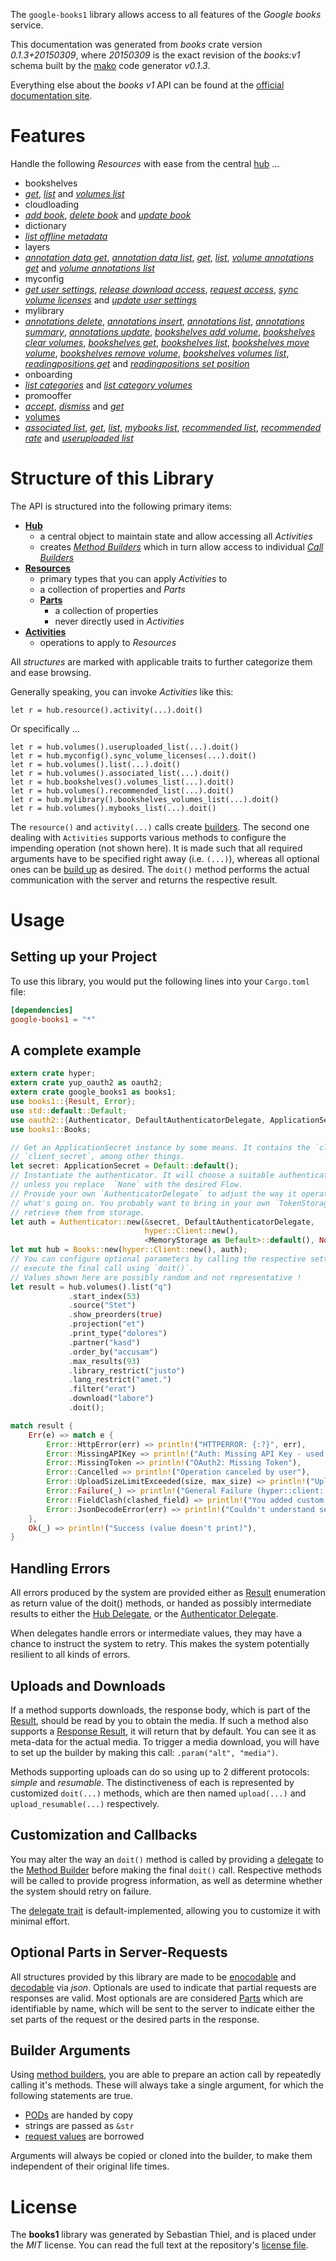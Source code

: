 <!---
DO NOT EDIT !
This file was generated automatically from 'src/mako/api/README.md.mako'
DO NOT EDIT !
-->
The `google-books1` library allows access to all features of the *Google books* service.

This documentation was generated from *books* crate version *0.1.3+20150309*, where *20150309* is the exact revision of the *books:v1* schema built by the [mako](http://www.makotemplates.org/) code generator *v0.1.3*.

Everything else about the *books* *v1* API can be found at the
[official documentation site](https://developers.google.com/books/docs/v1/getting_started).
# Features

Handle the following *Resources* with ease from the central [hub](http://byron.github.io/google-apis-rs/google-books1/struct.Books.html) ... 

* bookshelves
 * [*get*](http://byron.github.io/google-apis-rs/google-books1/struct.BookshelveGetCall.html), [*list*](http://byron.github.io/google-apis-rs/google-books1/struct.BookshelveListCall.html) and [*volumes list*](http://byron.github.io/google-apis-rs/google-books1/struct.BookshelveVolumeListCall.html)
* cloudloading
 * [*add book*](http://byron.github.io/google-apis-rs/google-books1/struct.CloudloadingAddBookCall.html), [*delete book*](http://byron.github.io/google-apis-rs/google-books1/struct.CloudloadingDeleteBookCall.html) and [*update book*](http://byron.github.io/google-apis-rs/google-books1/struct.CloudloadingUpdateBookCall.html)
* dictionary
 * [*list offline metadata*](http://byron.github.io/google-apis-rs/google-books1/struct.DictionaryListOfflineMetadataCall.html)
* layers
 * [*annotation data get*](http://byron.github.io/google-apis-rs/google-books1/struct.LayerAnnotationDataGetCall.html), [*annotation data list*](http://byron.github.io/google-apis-rs/google-books1/struct.LayerAnnotationDataListCall.html), [*get*](http://byron.github.io/google-apis-rs/google-books1/struct.LayerGetCall.html), [*list*](http://byron.github.io/google-apis-rs/google-books1/struct.LayerListCall.html), [*volume annotations get*](http://byron.github.io/google-apis-rs/google-books1/struct.LayerVolumeAnnotationGetCall.html) and [*volume annotations list*](http://byron.github.io/google-apis-rs/google-books1/struct.LayerVolumeAnnotationListCall.html)
* myconfig
 * [*get user settings*](http://byron.github.io/google-apis-rs/google-books1/struct.MyconfigGetUserSettingCall.html), [*release download access*](http://byron.github.io/google-apis-rs/google-books1/struct.MyconfigReleaseDownloadAccesCall.html), [*request access*](http://byron.github.io/google-apis-rs/google-books1/struct.MyconfigRequestAccesCall.html), [*sync volume licenses*](http://byron.github.io/google-apis-rs/google-books1/struct.MyconfigSyncVolumeLicenseCall.html) and [*update user settings*](http://byron.github.io/google-apis-rs/google-books1/struct.MyconfigUpdateUserSettingCall.html)
* mylibrary
 * [*annotations delete*](http://byron.github.io/google-apis-rs/google-books1/struct.MylibraryAnnotationDeleteCall.html), [*annotations insert*](http://byron.github.io/google-apis-rs/google-books1/struct.MylibraryAnnotationInsertCall.html), [*annotations list*](http://byron.github.io/google-apis-rs/google-books1/struct.MylibraryAnnotationListCall.html), [*annotations summary*](http://byron.github.io/google-apis-rs/google-books1/struct.MylibraryAnnotationSummaryCall.html), [*annotations update*](http://byron.github.io/google-apis-rs/google-books1/struct.MylibraryAnnotationUpdateCall.html), [*bookshelves add volume*](http://byron.github.io/google-apis-rs/google-books1/struct.MylibraryBookshelveAddVolumeCall.html), [*bookshelves clear volumes*](http://byron.github.io/google-apis-rs/google-books1/struct.MylibraryBookshelveClearVolumeCall.html), [*bookshelves get*](http://byron.github.io/google-apis-rs/google-books1/struct.MylibraryBookshelveGetCall.html), [*bookshelves list*](http://byron.github.io/google-apis-rs/google-books1/struct.MylibraryBookshelveListCall.html), [*bookshelves move volume*](http://byron.github.io/google-apis-rs/google-books1/struct.MylibraryBookshelveMoveVolumeCall.html), [*bookshelves remove volume*](http://byron.github.io/google-apis-rs/google-books1/struct.MylibraryBookshelveRemoveVolumeCall.html), [*bookshelves volumes list*](http://byron.github.io/google-apis-rs/google-books1/struct.MylibraryBookshelveVolumeListCall.html), [*readingpositions get*](http://byron.github.io/google-apis-rs/google-books1/struct.MylibraryReadingpositionGetCall.html) and [*readingpositions set position*](http://byron.github.io/google-apis-rs/google-books1/struct.MylibraryReadingpositionSetPositionCall.html)
* onboarding
 * [*list categories*](http://byron.github.io/google-apis-rs/google-books1/struct.OnboardingListCategoryCall.html) and [*list category volumes*](http://byron.github.io/google-apis-rs/google-books1/struct.OnboardingListCategoryVolumeCall.html)
* promooffer
 * [*accept*](http://byron.github.io/google-apis-rs/google-books1/struct.PromoofferAcceptCall.html), [*dismiss*](http://byron.github.io/google-apis-rs/google-books1/struct.PromoofferDismisCall.html) and [*get*](http://byron.github.io/google-apis-rs/google-books1/struct.PromoofferGetCall.html)
* [volumes](http://byron.github.io/google-apis-rs/google-books1/struct.Volume.html)
 * [*associated list*](http://byron.github.io/google-apis-rs/google-books1/struct.VolumeAssociatedListCall.html), [*get*](http://byron.github.io/google-apis-rs/google-books1/struct.VolumeGetCall.html), [*list*](http://byron.github.io/google-apis-rs/google-books1/struct.VolumeListCall.html), [*mybooks list*](http://byron.github.io/google-apis-rs/google-books1/struct.VolumeMybookListCall.html), [*recommended list*](http://byron.github.io/google-apis-rs/google-books1/struct.VolumeRecommendedListCall.html), [*recommended rate*](http://byron.github.io/google-apis-rs/google-books1/struct.VolumeRecommendedRateCall.html) and [*useruploaded list*](http://byron.github.io/google-apis-rs/google-books1/struct.VolumeUseruploadedListCall.html)




# Structure of this Library

The API is structured into the following primary items:

* **[Hub](http://byron.github.io/google-apis-rs/google-books1/struct.Books.html)**
    * a central object to maintain state and allow accessing all *Activities*
    * creates [*Method Builders*](http://byron.github.io/google-apis-rs/google-books1/trait.MethodsBuilder.html) which in turn
      allow access to individual [*Call Builders*](http://byron.github.io/google-apis-rs/google-books1/trait.CallBuilder.html)
* **[Resources](http://byron.github.io/google-apis-rs/google-books1/trait.Resource.html)**
    * primary types that you can apply *Activities* to
    * a collection of properties and *Parts*
    * **[Parts](http://byron.github.io/google-apis-rs/google-books1/trait.Part.html)**
        * a collection of properties
        * never directly used in *Activities*
* **[Activities](http://byron.github.io/google-apis-rs/google-books1/trait.CallBuilder.html)**
    * operations to apply to *Resources*

All *structures* are marked with applicable traits to further categorize them and ease browsing.

Generally speaking, you can invoke *Activities* like this:

```Rust,ignore
let r = hub.resource().activity(...).doit()
```

Or specifically ...

```ignore
let r = hub.volumes().useruploaded_list(...).doit()
let r = hub.myconfig().sync_volume_licenses(...).doit()
let r = hub.volumes().list(...).doit()
let r = hub.volumes().associated_list(...).doit()
let r = hub.bookshelves().volumes_list(...).doit()
let r = hub.volumes().recommended_list(...).doit()
let r = hub.mylibrary().bookshelves_volumes_list(...).doit()
let r = hub.volumes().mybooks_list(...).doit()
```

The `resource()` and `activity(...)` calls create [builders][builder-pattern]. The second one dealing with `Activities` 
supports various methods to configure the impending operation (not shown here). It is made such that all required arguments have to be 
specified right away (i.e. `(...)`), whereas all optional ones can be [build up][builder-pattern] as desired.
The `doit()` method performs the actual communication with the server and returns the respective result.

# Usage

## Setting up your Project

To use this library, you would put the following lines into your `Cargo.toml` file:

```toml
[dependencies]
google-books1 = "*"
```

## A complete example

```Rust
extern crate hyper;
extern crate yup_oauth2 as oauth2;
extern crate google_books1 as books1;
use books1::{Result, Error};
use std::default::Default;
use oauth2::{Authenticator, DefaultAuthenticatorDelegate, ApplicationSecret, MemoryStorage};
use books1::Books;

// Get an ApplicationSecret instance by some means. It contains the `client_id` and 
// `client_secret`, among other things.
let secret: ApplicationSecret = Default::default();
// Instantiate the authenticator. It will choose a suitable authentication flow for you, 
// unless you replace  `None` with the desired Flow.
// Provide your own `AuthenticatorDelegate` to adjust the way it operates and get feedback about 
// what's going on. You probably want to bring in your own `TokenStorage` to persist tokens and
// retrieve them from storage.
let auth = Authenticator::new(&secret, DefaultAuthenticatorDelegate,
                              hyper::Client::new(),
                              <MemoryStorage as Default>::default(), None);
let mut hub = Books::new(hyper::Client::new(), auth);
// You can configure optional parameters by calling the respective setters at will, and
// execute the final call using `doit()`.
// Values shown here are possibly random and not representative !
let result = hub.volumes().list("q")
             .start_index(53)
             .source("Stet")
             .show_preorders(true)
             .projection("et")
             .print_type("dolores")
             .partner("kasd")
             .order_by("accusam")
             .max_results(93)
             .library_restrict("justo")
             .lang_restrict("amet.")
             .filter("erat")
             .download("labore")
             .doit();

match result {
    Err(e) => match e {
        Error::HttpError(err) => println!("HTTPERROR: {:?}", err),
        Error::MissingAPIKey => println!("Auth: Missing API Key - used if there are no scopes"),
        Error::MissingToken => println!("OAuth2: Missing Token"),
        Error::Cancelled => println!("Operation canceled by user"),
        Error::UploadSizeLimitExceeded(size, max_size) => println!("Upload size too big: {} of {}", size, max_size),
        Error::Failure(_) => println!("General Failure (hyper::client::Response doesn't print)"),
        Error::FieldClash(clashed_field) => println!("You added custom parameter which is part of builder: {:?}", clashed_field),
        Error::JsonDecodeError(err) => println!("Couldn't understand server reply - maybe API needs update: {:?}", err),
    },
    Ok(_) => println!("Success (value doesn't print)"),
}

```
## Handling Errors

All errors produced by the system are provided either as [Result](http://byron.github.io/google-apis-rs/google-books1/enum.Result.html) enumeration as return value of 
the doit() methods, or handed as possibly intermediate results to either the 
[Hub Delegate](http://byron.github.io/google-apis-rs/google-books1/trait.Delegate.html), or the [Authenticator Delegate](http://byron.github.io/google-apis-rs/google-books1/../yup-oauth2/trait.AuthenticatorDelegate.html).

When delegates handle errors or intermediate values, they may have a chance to instruct the system to retry. This 
makes the system potentially resilient to all kinds of errors.

## Uploads and Downloads
If a method supports downloads, the response body, which is part of the [Result](http://byron.github.io/google-apis-rs/google-books1/enum.Result.html), should be
read by you to obtain the media.
If such a method also supports a [Response Result](http://byron.github.io/google-apis-rs/google-books1/trait.ResponseResult.html), it will return that by default.
You can see it as meta-data for the actual media. To trigger a media download, you will have to set up the builder by making
this call: `.param("alt", "media")`.

Methods supporting uploads can do so using up to 2 different protocols: 
*simple* and *resumable*. The distinctiveness of each is represented by customized 
`doit(...)` methods, which are then named `upload(...)` and `upload_resumable(...)` respectively.

## Customization and Callbacks

You may alter the way an `doit()` method is called by providing a [delegate](http://byron.github.io/google-apis-rs/google-books1/trait.Delegate.html) to the 
[Method Builder](http://byron.github.io/google-apis-rs/google-books1/trait.CallBuilder.html) before making the final `doit()` call. 
Respective methods will be called to provide progress information, as well as determine whether the system should 
retry on failure.

The [delegate trait](http://byron.github.io/google-apis-rs/google-books1/trait.Delegate.html) is default-implemented, allowing you to customize it with minimal effort.

## Optional Parts in Server-Requests

All structures provided by this library are made to be [enocodable](http://byron.github.io/google-apis-rs/google-books1/trait.RequestValue.html) and 
[decodable](http://byron.github.io/google-apis-rs/google-books1/trait.ResponseResult.html) via *json*. Optionals are used to indicate that partial requests are responses 
are valid.
Most optionals are are considered [Parts](http://byron.github.io/google-apis-rs/google-books1/trait.Part.html) which are identifiable by name, which will be sent to 
the server to indicate either the set parts of the request or the desired parts in the response.

## Builder Arguments

Using [method builders](http://byron.github.io/google-apis-rs/google-books1/trait.CallBuilder.html), you are able to prepare an action call by repeatedly calling it's methods.
These will always take a single argument, for which the following statements are true.

* [PODs][wiki-pod] are handed by copy
* strings are passed as `&str`
* [request values](http://byron.github.io/google-apis-rs/google-books1/trait.RequestValue.html) are borrowed

Arguments will always be copied or cloned into the builder, to make them independent of their original life times.

[wiki-pod]: http://en.wikipedia.org/wiki/Plain_old_data_structure
[builder-pattern]: http://en.wikipedia.org/wiki/Builder_pattern
[google-go-api]: https://github.com/google/google-api-go-client

# License
The **books1** library was generated by Sebastian Thiel, and is placed 
under the *MIT* license.
You can read the full text at the repository's [license file][repo-license].

[repo-license]: https://github.com/Byron/google-apis-rs/LICENSE.md
